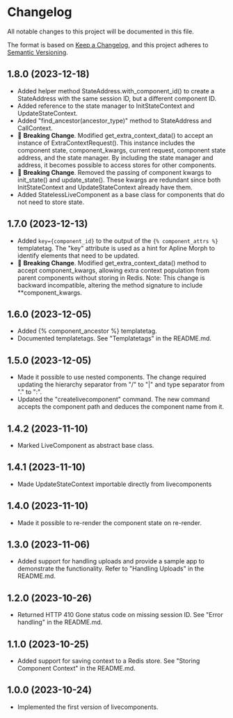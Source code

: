 # Changelog

All notable changes to this project will be documented in this file.

The format is based on [Keep a Changelog](https://keepachangelog.com/en/1.0.0/),
and this project adheres to [Semantic Versioning](https://semver.org/spec/v2.0.0.html).

## 1.8.0 (2023-12-18)

- Added helper method StateAddress.with_component_id() to create a StateAddress with the same session ID, but a different component ID.
- Added reference to the state manager to InitStateContext and UpdateStateContext.
- Added "find_ancestor(ancestor_type)" method to StateAddress and CallContext.
- 🚨 **Breaking Change**. Modified get_extra_context_data() to accept an instance of ExtraContextRequest(). This instance includes the component state, component_kwargs, current request, component state address, and the state manager. By including the state manager and address, it becomes possible to access stores for other components.
- 🚨 **Breaking Change**. Removed the passing of component kwargs to init_state() and update_state(). These kwargs are redundant since both InitStateContext and UpdateStateContext already have them.
- Added StatelessLiveComponent as a base class for components that do not need to store state.


## 1.7.0 (2023-12-13)

- Added `key={component_id}` to the output of the `{% component_attrs %}` templatetag. The "key" attribute is used as a hint for Apline Morph to identify
elements that need to be updated.
- 🚨 **Breaking Change**. Modified get_extra_context_data() method to accept component_kwargs, allowing extra context population from parent components without storing in Redis. Note: This change is backward incompatible, altering the method signature to include **component_kwargs.

## 1.6.0 (2023-12-05)

- Added {% component_ancestor %} templatetag.
- Documented templatetags. See "Templatetags" in the README.md.

## 1.5.0 (2023-12-05)

- Made it possible to use nested components. The change required updating the hierarchy separator from "/" to "|" and type separator from "." to ":".
- Updated the "createlivecomponent" command. The new command accepts the component path and deduces the component name from it.

## 1.4.2 (2023-11-10)

- Marked LiveComponent as abstract base class.

## 1.4.1 (2023-11-10)

- Made UpdateStateContext importable directly from livecomponents

## 1.4.0 (2023-11-10)

- Made it possible to re-render the component state on re-render.

## 1.3.0 (2023-11-06)

- Added support for handling uploads and provide a sample app to demonstrate the functionality. Refer to "Handling Uploads" in the README.md.

## 1.2.0 (2023-10-26)

- Returned HTTP 410 Gone status code on missing session ID. See "Error handling" in the README.md.

## 1.1.0 (2023-10-25)

- Added support for saving context to a Redis store. See "Storing Component Context" in the README.md.

## 1.0.0 (2023-10-24)

- Implemented the first version of livecomponents.
